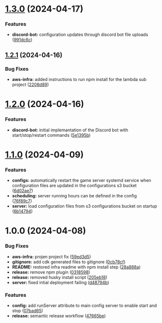 # [1.3.0](https://github.com/Spaideri/steamcmd-aws-dedicated-server/compare/v1.2.1...v1.3.0) (2024-04-17)


### Features

* **discord-bot:** configuration updates through discord bot file uploads ([991dc6c](https://github.com/Spaideri/steamcmd-aws-dedicated-server/commit/991dc6c4ddb9959b2daa6d904bacd3798a6c60e8))

## [1.2.1](https://github.com/Spaideri/steamcmd-aws-dedicated-server/compare/v1.2.0...v1.2.1) (2024-04-16)


### Bug Fixes

* **aws-infra:** added instructions to run npm install for the lambda sub project ([2208d89](https://github.com/Spaideri/steamcmd-aws-dedicated-server/commit/2208d89c1d9d39f57034285e1858f34a206f19bf))

# [1.2.0](https://github.com/Spaideri/steamcmd-aws-dedicated-server/compare/v1.1.0...v1.2.0) (2024-04-16)


### Features

* **discord-bot:** initial implemantation of the Discord bot with start/stop/restart commands ([5e1395b](https://github.com/Spaideri/steamcmd-aws-dedicated-server/commit/5e1395ba570479add8400b21e5b7ca0d7e756665))

# [1.1.0](https://github.com/Spaideri/steamcmd-aws-dedicated-server/compare/v1.0.0...v1.1.0) (2024-04-09)


### Features

* **configs:** automatically restart the game server systemd service when configuration files are updated in the configurations s3 bucket ([6d02ae7](https://github.com/Spaideri/steamcmd-aws-dedicated-server/commit/6d02ae7744a7949b03d8ab397e27c71d030d50dd))
* **scheduling:** server running hours can be defined in the config ([76f89c7](https://github.com/Spaideri/steamcmd-aws-dedicated-server/commit/76f89c79407db383e99dc651ece899ae55b128fe))
* **server:** load configuration files from s3 configurations bucket on startup ([6b14794](https://github.com/Spaideri/steamcmd-aws-dedicated-server/commit/6b1479445c3c55e22540033b46f7c359a970133b))

# 1.0.0 (2024-04-08)


### Bug Fixes

* **aws-infra:** projen project fix ([59ed3d5](https://github.com/Spaideri/steamcmd-aws-dedicated-server/commit/59ed3d57d9217bb0de67c41a93cd0627cca88be9))
* **gitignore:** add cdk generated files to gitignore ([0cb78cf](https://github.com/Spaideri/steamcmd-aws-dedicated-server/commit/0cb78cfe768260b03e25ec2edb316e05fe4743f8))
* **README:** restored infra readme with npm install step ([28a888a](https://github.com/Spaideri/steamcmd-aws-dedicated-server/commit/28a888a20f113a131d4f5158fd4a1070d3bf9d3c))
* **release:** remove npm plugin ([0318598](https://github.com/Spaideri/steamcmd-aws-dedicated-server/commit/031859804a86ccdd34bd013a804722fcf0373a7a))
* **release:** removed husky install script ([205eb18](https://github.com/Spaideri/steamcmd-aws-dedicated-server/commit/205eb187bf825d9ee7c90112262b8b319408de7a))
* **server:** fixed intial deployment failing ([d48794b](https://github.com/Spaideri/steamcmd-aws-dedicated-server/commit/d48794b5f1c40392363485b328b81205ddbccee0))


### Features

* **config:** add runServer attribute to main config server to enable start and stop ([07bad65](https://github.com/Spaideri/steamcmd-aws-dedicated-server/commit/07bad659db249562660eb9a4fe28ae72eee20141))
* **release:** semantic release workflow ([47665be](https://github.com/Spaideri/steamcmd-aws-dedicated-server/commit/47665bee1a13846578d1ca694378e68bfcb572a9))
